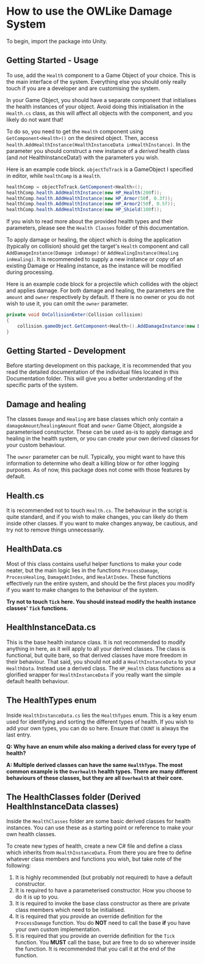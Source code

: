 # How to use the OWLike Damage System

To begin, import the package into Unity.

**Getting Started - Usage**
---
To use, add the `Health` component to a Game Object of your choice. This is the main interface of the system. Everything else you should only really touch if you are a developer and are customising the system.

In your Game Object, you should have a separate component that initialises the health instances of your object. Avoid doing this initialisation in the `Health.cs` class, as this will affect all objects with the component, and you likely do not want that!

To do so, you need to get the `Health` component using `GetComponent<Health>()` on the desired object. Then, access `health.AddHealthInstance(HealthInstanceData inHealthInstance)`. In the parameter you should construct a new instance of a *derived* health class (and *not* HealthInstanceData!) with the parameters you wish.

Here is an example code block. `objectToTrack` is a GameObject I specified in editor, while `healthComp` is a `Health`.

```cs
healthComp = objectToTrack.GetComponent<Health>();
healthComp.health.AddHealthInstance(new HP_Health(200f));
healthComp.health.AddHealthInstance(new HP_Armor(50f, 0.3f));
healthComp.health.AddHealthInstance(new HP_Armor2(50f, 0.5f));
healthComp.health.AddHealthInstance(new HP_Shield(100f));
```

If you wish to read more about the provided health types and their parameters, please see the `Health Classes` folder of this documentation.

To apply damage or healing, the object which is doing the application (typically on collision) should get the target's `Health` component and call `AddDamageInstance(Damage inDamage)` or `AddHealingInstance(Healing inHealing)`. It is recommended to supply a new instance or *copy* of an existing Damage or Healing instance, as the instance will be modified during processing.

Here is an example code block for a projectile which collides with the object and applies damage. For both damage and healing, the parameters are the `amount` and `owner` respectively by default. If there is no owner or you do not wish to use it, you can omit the `owner` parameter.

```cs
private void OnCollisionEnter(Collision collision)
{
    collision.gameObject.GetComponent<Health>().AddDamageInstance(new Damage(100f, gameObject));
}
```



**Getting Started - Development**
---
Before starting development on this package, it is recommended that you read the detailed documentation of the individual files located in this Documentation folder. This will give you a better understanding of the specific parts of the system.

Damage and healing
---
The classes `Damage` and `Healing` are base classes which only contain a `damageAmount`/`healingAmount` float and `owner` Game Object, alongside a parameterised constructor. These can be used as-is to apply damage and healing in the health system, or you can create your own derived classes for your custom behaviour.

The `owner` parameter can be null. Typically, you might want to have this information to determine who dealt a killing blow or for other logging purposes. As of now, this package does not come with those features by default. 

Health.cs
---
It is recommended not to touch `Health.cs`. The behaviour in the script is quite standard, and if you wish to make changes, you can likely do them inside other classes. If you want to make changes anyway, be cautious, and try not to remove things unnecessarily.

HealthData.cs
---
Most of this class contains useful helper functions to make your code neater, but the main logic lies in the functions `ProcessDamage`, `ProcessHealing`, `DamageAtIndex`, and `HealAtIndex`. These functions effectively run the entire system, and should be the first places you modify if you want to make changes to the behaviour of the system.

**Try not to touch `Tick` here. You should instead modify the health instance classes' `Tick` functions.**

HealthInstanceData.cs
---
This is the base health instance class. It is not recommended to modify anything in here, as it will apply to all your derived classes. The class is functional, but quite bare, so that derived classes have more freedom in their behaviour. That said, you should not add a `HealthInstanceData` to your `HealthData`. Instead use a derived class. The `HP_Health` class functions as a glorified wrapper for `HealthInstanceData` if you really want the simple default health behaviour.

The HealthTypes enum
---
Inside `HealthInstanceData.cs` lies the `HealthTypes` enum. This is a key enum used for identifying and sorting the different types of health. If you wish to add your own types, you can do so here. Ensure that `COUNT` is always the last entry.

**Q: Why have an enum while also making a derived class for every type of health?**

**A: Multiple derived classes can have the same `HealthType`. The most common example is the `Overhealth` health types. There are many different behaviours of these classes, but they are all `Overhealth` at their core.**

The HealthClasses folder (Derived HealthInstanceData classes)
---
Inside the `HealthClasses` folder are some basic derived classes for health instances. You can use these as a starting point or reference to make your own health classes.

To create new types of health, create a new C# file and define a class which inherits from `HealthInstanceData`. From there you are free to define whatever class members and functions you wish, but take note of the following:

1. It is highly recommended (but probably not required) to have a default constructor.
2. It is required to have a parameterised constructor. How you choose to do it is up to you.
3. It is required to invoke the base class constructor as there are private class members which need to be initialised.
4. It is required that you provide an override definition for the `ProcessDamage` function. You do **NOT** need to call the base **if** you have your own custom implementation.
5. It is required that you provide an override definition for the `Tick` function. You **MUST** call the base, but are free to do so wherever inside the function. It is recommended that you call it at the end of the function.